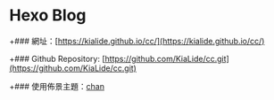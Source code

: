 # Hexo Blog
  

 +### 網址：[https://kialide.github.io/cc/](https://kialide.github.io/cc/)
 
 +### Github Repository: [https://github.com/KiaLide/cc.git](https://github.com/KiaLide/cc.git)

 +### 使用佈景主題：[chan](https://github.com/denjones/hexo-theme-chan)
